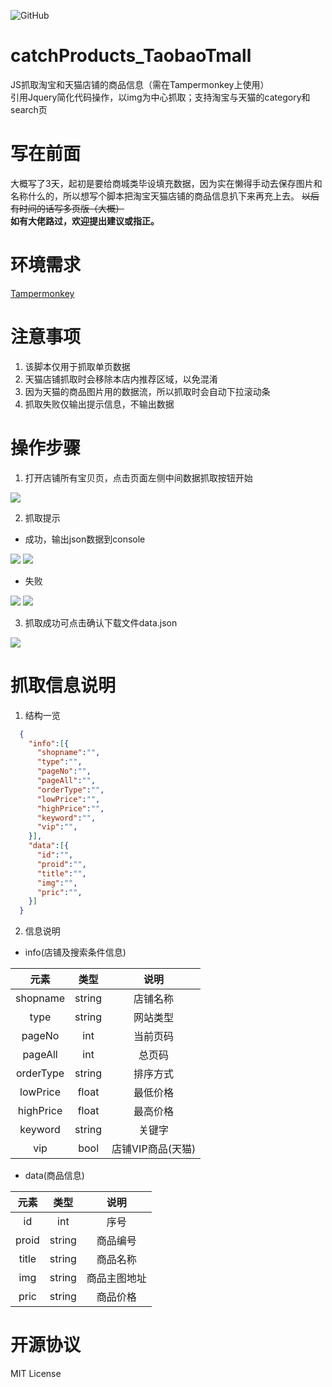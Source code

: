 ![GitHub](https://img.shields.io/github/license/mayuko2012/tech2day.svg?logo=MIT)

# catchProducts_TaobaoTmall
JS抓取淘宝和天猫店铺的商品信息（需在Tampermonkey上使用）  
引用Jquery简化代码操作，以img为中心抓取；支持淘宝与天猫的category和search页

# 写在前面
大概写了3天，起初是要给商城类毕设填充数据，因为实在懒得手动去保存图片和名称什么的，所以想写个脚本把淘宝天猫店铺的商品信息扒下来再充上去。
~~以后有时间的话写多页版（大概）~~  
__如有大佬路过，欢迎提出建议或指正。__

# 环境需求
[Tampermonkey](http://www.tampermonkey.net/)

# 注意事项
1. 该脚本仅用于抓取单页数据
2. 天猫店铺抓取时会移除本店内推荐区域，以免混淆
3. 因为天猫的商品图片用的数据流，所以抓取时会自动下拉滚动条
4. 抓取失败仅输出提示信息，不输出数据

# 操作步骤
1. 打开店铺所有宝贝页，点击页面左侧中间数据抓取按钮开始

![](./images/01.JPG)

2. 抓取提示
  - 成功，输出json数据到console
  
![](./images/02.JPG)
![](./images/04.JPG)
  
  - 失败
  
![](./images/03.JPG)
![](./images/05.JPG)

3. 抓取成功可点击确认下载文件data.json

![](./images/06.JPG)

# 抓取信息说明
1. 结构一览

```json
  {
    "info":[{
      "shopname":"",
      "type":"",
      "pageNo":"",
      "pageAll":"",
      "orderType":"",
      "lowPrice":"",
      "highPrice":"",
      "keyword":"",
      "vip":"",
    }],  
    "data":[{
      "id":"",
      "proid":"",
      "title":"",
      "img":"",
      "pric":"",
    }]
  }
```

2. 信息说明
  - info(店铺及搜索条件信息)
  
  | 元素 | 类型 | 说明 |
  | :----: | :----: | :----: |
  | shopname | string | 店铺名称 |
  | type | string | 网站类型 |
  | pageNo | int | 当前页码 |
  | pageAll | int | 总页码 |
  | orderType | string | 排序方式 |
  | lowPrice | float | 最低价格 |
  | highPrice | float | 最高价格 |
  | keyword | string | 关键字 |
  | vip | bool | 店铺VIP商品(天猫) |
  
  - data(商品信息)
  
  | 元素 | 类型 | 说明 |
  | :----: | :----: | :----: |
  | id | int | 序号 |
  | proid | string | 商品编号 |
  | title | string | 商品名称 |
  | img | string | 商品主图地址 |
  | pric | string | 商品价格 |

# 开源协议
MIT License
